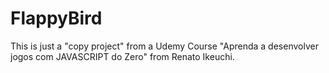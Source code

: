 # FlappyBird

This is just a "copy project" from a Udemy Course "Aprenda a desenvolver jogos com JAVASCRIPT do Zero" from Renato Ikeuchi.
